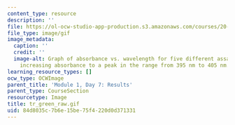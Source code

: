 ```yaml
---
content_type: resource
description: ''
file: https://ol-ocw-studio-app-production.s3.amazonaws.com/courses/20-109-laboratory-fundamentals-in-biological-engineering-spring-2010/84d8035c7b6e15be75f4220d0d371331_tr_green_raw.gif
file_type: image/gif
image_metadata:
  caption: ''
  credit: ''
  image-alt: Graph of absorbance vs. wavelength for five different assays, showing
    increasing absorbance to a peak in the range from 395 nm to 405 nm.
learning_resource_types: []
ocw_type: OCWImage
parent_title: 'Module 1, Day 7: Results'
parent_type: CourseSection
resourcetype: Image
title: tr_green_raw.gif
uid: 84d8035c-7b6e-15be-75f4-220d0d371331
---
```

